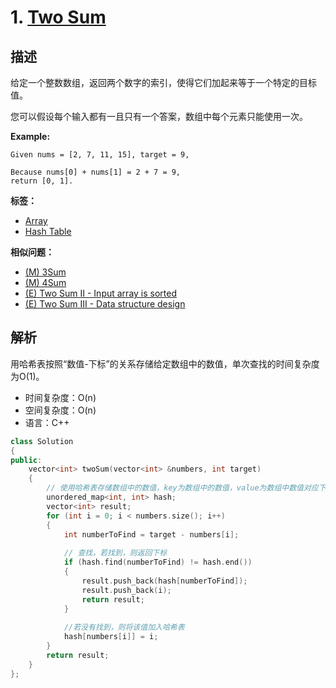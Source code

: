 # 1. [Two Sum](https://leetcode.com/problems/two-sum/#/description)

## 描述

给定一个整数数组，返回两个数字的索引，使得它们加起来等于一个特定的目标值。

您可以假设每个输入都有一且只有一个答案，数组中每个元素只能使用一次。

**Example:**

```
Given nums = [2, 7, 11, 15], target = 9,

Because nums[0] + nums[1] = 2 + 7 = 9,
return [0, 1].
```

**标签：**

* [Array](https://leetcode.com/tag/array/)    
* [Hash Table](https://leetcode.com/tag/hash-table/)

**相似问题：**
* [(M) 3Sum](https://leetcode.com/problems/3sum/)
* [(M) 4Sum](https://leetcode.com/problems/4sum/)
* [(E) Two Sum II - Input array is sorted](https://leetcode.com/problems/two-sum-ii-input-array-is-sorted/)
* [(E) Two Sum III - Data structure design](https://leetcode.com/problems/two-sum-iii-data-structure-design/)

## 解析

用哈希表按照“数值-下标”的关系存储给定数组中的数值，单次查找的时间复杂度为O(1)。

* 时间复杂度：O(n)  
* 空间复杂度：O(n)
* 语言：C++

```C++
class Solution 
{
public:
    vector<int> twoSum(vector<int> &numbers, int target)
    {
        // 使用哈希表存储数组中的数值，key为数组中的数值，value为数组中数值对应下标 
    	unordered_map<int, int> hash;
    	vector<int> result;
    	for (int i = 0; i < numbers.size(); i++) 
    	{
    		int numberToFind = target - numbers[i];
    
            // 查找，若找到，则返回下标
    		if (hash.find(numberToFind) != hash.end()) 
    		{
    			result.push_back(hash[numberToFind]);
    			result.push_back(i);			
    			return result;
    		}
    
            //若没有找到，则将该值加入哈希表
    		hash[numbers[i]] = i;
    	}
    	return result;
    }
};
```

